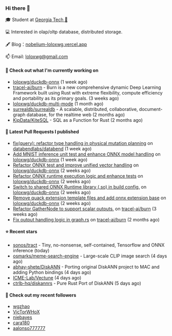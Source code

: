 ### Hi there 👋


 
🎓 Student at [Georgia Tech 🐝](https://www.gatech.edu/)

💻 Interested in olap/oltp database, distributed storage.

🖋 Blog：[nobelium-loloxwg.vercel.app](https://nobelium-loloxwg.vercel.app/)



📫 Email: [loloxwg@gmail.com](mailto:loloxwg@gmail.com)



#### 👷 Check out what I'm currently working on

- [loloxwg/duckdb-onnx](https://github.com/loloxwg/duckdb-onnx) (1 week ago)
- [tracel-ai/burn](https://github.com/tracel-ai/burn) - Burn is a new comprehensive dynamic Deep Learning Framework built using Rust with extreme flexibility, compute efficiency and portability as its primary goals. (3 weeks ago)
- [loloxwg/duckdb-multi-mode](https://github.com/loloxwg/duckdb-multi-mode) (1 month ago)
- [surrealdb/surrealdb](https://github.com/surrealdb/surrealdb) - A scalable, distributed, collaborative, document-graph database, for the realtime web (2 months ago)
- [KipData/KiteSQL](https://github.com/KipData/KiteSQL) - SQL as a Function for Rust (2 months ago)

#### 🔨 Latest Pull Requests I published

- [fix(query): refactor type handling in physical mutation planning](https://github.com/databendlabs/databend/pull/17586) on [databendlabs/databend](https://github.com/databendlabs/databend) (1 week ago)
- [Add MNIST inference unit test and enhance ONNX model handling](https://github.com/loloxwg/duckdb-onnx/pull/5) on [loloxwg/duckdb-onnx](https://github.com/loloxwg/duckdb-onnx) (1 week ago)
- [Refactor ONNX test and improve unified vector handling](https://github.com/loloxwg/duckdb-onnx/pull/4) on [loloxwg/duckdb-onnx](https://github.com/loloxwg/duckdb-onnx) (2 weeks ago)
- [Refactor ONNX runtime execution logic and enhance tests](https://github.com/loloxwg/duckdb-onnx/pull/3) on [loloxwg/duckdb-onnx](https://github.com/loloxwg/duckdb-onnx) (2 weeks ago)
- [Switch to shared ONNX Runtime library (.so) in build config.](https://github.com/loloxwg/duckdb-onnx/pull/2) on [loloxwg/duckdb-onnx](https://github.com/loloxwg/duckdb-onnx) (2 weeks ago)
- [Remove quack extension template files and add onnx extension base](https://github.com/loloxwg/duckdb-onnx/pull/1) on [loloxwg/duckdb-onnx](https://github.com/loloxwg/duckdb-onnx) (2 weeks ago)
- [Refactor GatherNode to support scalar outputs.](https://github.com/tracel-ai/burn/pull/2828) on [tracel-ai/burn](https://github.com/tracel-ai/burn) (3 weeks ago)
- [Fix output handling logic in graph.rs](https://github.com/tracel-ai/burn/pull/2688) on [tracel-ai/burn](https://github.com/tracel-ai/burn) (2 months ago)

#### ⭐ Recent stars

- [sonos/tract](https://github.com/sonos/tract) - Tiny, no-nonsense, self-contained, Tensorflow and ONNX inference (today)
- [osmarks/meme-search-engine](https://github.com/osmarks/meme-search-engine) - Large-scale CLIP image search (4 days ago)
- [abhay-shete/DiskANN](https://github.com/abhay-shete/DiskANN) - Porting original DiskANN project to MAC and adding Python bindings (4 days ago)
- [ICME-Lab/Vectune](https://github.com/ICME-Lab/Vectune) (4 days ago)
- [ctrlb-hq/diskannrs](https://github.com/ctrlb-hq/diskannrs) - Pure Rust Port of DiskANN (5 days ago)

#### 👯 Check out my recent followers

- [wgzhao](https://github.com/wgzhao)
- [VicTorWHoX](https://github.com/VicTorWHoX)
- [niebayes](https://github.com/niebayes)
- [cara180](https://github.com/cara180)
- [aalonso777777](https://github.com/aalonso777777)

